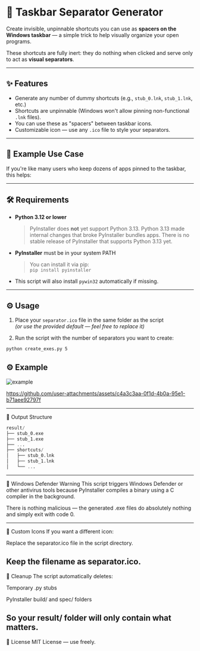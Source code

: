 # 🧱 Taskbar Separator Generator

Create invisible, unpinnable shortcuts you can use as **spacers on the Windows taskbar** — a simple trick to help visually organize your open programs.

These shortcuts are fully inert: they do nothing when clicked and serve only to act as **visual separators**.

---

## ✨ Features

- Generate any number of dummy shortcuts (e.g., `stub_0.lnk`, `stub_1.lnk`, etc.)
- Shortcuts are unpinnable (Windows won't allow pinning non-functional `.lnk` files).
- You can use these as "spacers" between taskbar icons.
- Customizable icon — use any `.ico` file to style your separators.

---

## 📸 Example Use Case

If you're like many users who keep dozens of apps pinned to the taskbar, this helps:


---

## 🛠 Requirements

- **Python 3.12 or lower**
  > PyInstaller does **not** yet support Python 3.13. Python 3.13 made internal changes that broke PyInstaller bundles apps. There is no stable release of PyInstaller that supports Python 3.13 yet.
- **PyInstaller** must be in your system PATH
  > You can install it via pip:  
  > `pip install pyinstaller`
- This script will also install `pywin32` automatically if missing.

---

## ⚙️ Usage

1. Place your `separator.ico` file in the same folder as the script  
   *(or use the provided default — feel free to replace it)*

2. Run the script with the number of separators you want to create:

```bash
python create_exes.py 5
```
## ⚙️ Example
![example](https://github.com/user-attachments/assets/9e833ba3-db3d-4874-8399-e5a62cbb8bef)


https://github.com/user-attachments/assets/c4a3c3aa-0f1d-4b0a-95e1-b71aee92797f



---


📂 Output Structure
```sql
result/
├── stub_0.exe
├── stub_1.exe
├── ...
├── shortcuts/
│   ├── stub_0.lnk
│   ├── stub_1.lnk
│   └── ...
```

---

🚨 Windows Defender Warning
  This script triggers Windows Defender or other antivirus tools because PyInstaller compiles a binary using a C compiler in the background.
  
  There is nothing malicious — the generated .exe files do absolutely nothing and simply exit with code 0.

---
🎨 Custom Icons
  If you want a different icon:
  
  Replace the separator.ico file in the script directory.
  
  Keep the filename as separator.ico.
---

🧼 Cleanup
  The script automatically deletes:
  
  Temporary .py stubs
  
  PyInstaller build/ and spec/ folders
  
  So your result/ folder will only contain what matters.
---
📃 License
  MIT License — use freely.
